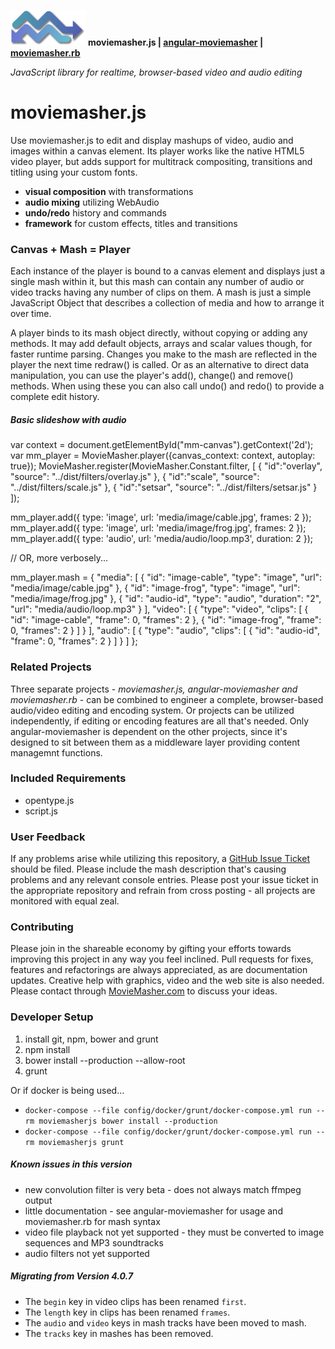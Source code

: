 [![Image](https://github.com/moviemasher/angular-moviemasher/raw/master/README/logo-120x60.png "MovieMasher.com")](http://moviemasher.com)
**moviemasher.js | [angular-moviemasher](https://github.com/moviemasher/angular-moviemasher "sits between moviemasher.js and moviemasher.rb, providing an editing GUI and simple CMS middleware layer") | [moviemasher.rb](https://github.com/moviemasher/moviemasher.rb "sits behind angular-moviemasher, providing processor intensive video transcoding services through a simple API")**

*JavaScript library for realtime, browser-based video and audio editing*

# moviemasher.js

Use moviemasher.js to edit and display mashups of video, audio and images within a canvas element. Its player works like the native HTML5 video player, but adds support for multitrack compositing, transitions and titling using your custom fonts.

- **visual composition** with transformations
- **audio mixing** utilizing WebAudio
- **undo/redo** history and commands
- **framework** for custom effects, titles and transitions

### Canvas + Mash = Player

Each instance of the player is bound to a canvas element and displays just a single mash within it, but this mash can contain any number of audio or video tracks having any number of clips on them. A mash is just a simple JavaScript Object that describes a collection of media and how to arrange it over time.

A player binds to its mash object directly, without copying or adding any methods. It may add default objects, arrays and scalar values though, for faster runtime parsing. Changes you make to the mash are reflected in the player the next time redraw() is called. Or as an alternative to direct data manipulation, you can use the player's add(), change() and remove() methods. When using these you can also call undo() and redo() to provide a complete edit history.

##### Basic slideshow with audio

  var context = document.getElementById("mm-canvas").getContext('2d');
  var mm_player = MovieMasher.player({canvas_context: context, autoplay: true});
  MovieMasher.register(MovieMasher.Constant.filter, [
    { "id":"overlay", "source": "../dist/filters/overlay.js" },
    { "id":"scale", "source": "../dist/filters/scale.js" },
    { "id":"setsar", "source": "../dist/filters/setsar.js" }
  ]);

  mm_player.add({ type: 'image', url: 'media/image/cable.jpg', frames: 2 });
  mm_player.add({ type: 'image', url: 'media/image/frog.jpg', frames: 2 });
  mm_player.add({ type: 'audio', url: 'media/audio/loop.mp3', duration: 2 });

  // OR, more verbosely...

  mm_player.mash = {
    "media": [
      { "id": "image-cable", "type": "image", "url": "media/image/cable.jpg" },
      { "id": "image-frog", "type": "image", "url": "media/image/frog.jpg" },
      { "id": "audio-id", "type": "audio", "duration": "2", "url": "media/audio/loop.mp3" }
    ],
    "video": [ {
      "type": "video",
      "clips": [
        { "id": "image-cable", "frame": 0, "frames": 2 },
        { "id": "image-frog", "frame": 0, "frames": 2 }
      ]
    } ],
    "audio": [ {
      "type": "audio",
      "clips": [ { "id": "audio-id", "frame": 0, "frames": 2 } ]
    } ]
  };

### Related Projects
Three separate projects - *moviemasher.js, angular-moviemasher and moviemasher.rb* - can be combined to engineer a complete, browser-based audio/video editing and encoding system. Or projects can be utilized independently, if editing or encoding features are all that's needed. Only angular-moviemasher is dependent on the other projects, since it's designed to sit between them as a middleware layer providing content managemnt functions.

### Included Requirements
- opentype.js
- script.js

### User Feedback
If any problems arise while utilizing this repository, a [GitHub Issue Ticket](https://github.com/moviemasher/moviemasher.js/issues) should be filed. Please include the mash description that's causing problems and any relevant console entries. Please post your issue ticket in the appropriate repository and refrain from cross posting - all projects are monitored with equal zeal.

### Contributing
Please join in the shareable economy by gifting your efforts towards improving this project in any way you feel inclined. Pull requests for fixes, features and refactorings are always appreciated, as are documentation updates. Creative help with graphics, video and the web site is also needed. Please contact through [MovieMasher.com](https://moviemasher.com) to discuss your ideas.

### Developer Setup
1. install git, npm, bower and grunt
2. npm install
3. bower install --production --allow-root
4. grunt

Or if docker is being used...

- `docker-compose --file config/docker/grunt/docker-compose.yml run --rm moviemasherjs bower install --production `
- `docker-compose --file config/docker/grunt/docker-compose.yml run --rm moviemasherjs grunt`


##### Known issues in this version
- new convolution filter is very beta - does not always match ffmpeg output
- little documentation - see angular-moviemasher for usage and moviemasher.rb for mash syntax
- video file playback not yet supported - they must be converted to image sequences and MP3 soundtracks
- audio filters not yet supported

##### Migrating from Version 4.0.7
- The `begin` key in video clips has been renamed `first`.
- The `length` key in clips has been renamed `frames`.
- The `audio` and `video` keys in mash tracks have been moved to mash.
- The `tracks` key in mashes has been removed.

